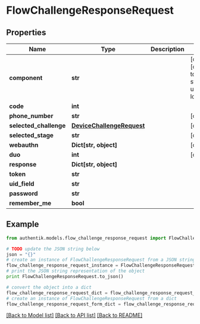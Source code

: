 # FlowChallengeResponseRequest


## Properties
Name | Type | Description | Notes
------------ | ------------- | ------------- | -------------
**component** | **str** |  | [optional] [default to 'ak-stage-user-login']
**code** | **int** |  | 
**phone_number** | **str** |  | [optional] 
**selected_challenge** | [**DeviceChallengeRequest**](DeviceChallengeRequest.md) |  | [optional] 
**selected_stage** | **str** |  | [optional] 
**webauthn** | **Dict[str, object]** |  | [optional] 
**duo** | **int** |  | [optional] 
**response** | **Dict[str, object]** |  | 
**token** | **str** |  | 
**uid_field** | **str** |  | 
**password** | **str** |  | 
**remember_me** | **bool** |  | 

## Example

```python
from authentik.models.flow_challenge_response_request import FlowChallengeResponseRequest

# TODO update the JSON string below
json = "{}"
# create an instance of FlowChallengeResponseRequest from a JSON string
flow_challenge_response_request_instance = FlowChallengeResponseRequest.from_json(json)
# print the JSON string representation of the object
print FlowChallengeResponseRequest.to_json()

# convert the object into a dict
flow_challenge_response_request_dict = flow_challenge_response_request_instance.to_dict()
# create an instance of FlowChallengeResponseRequest from a dict
flow_challenge_response_request_form_dict = flow_challenge_response_request.from_dict(flow_challenge_response_request_dict)
```
[[Back to Model list]](../README.md#documentation-for-models) [[Back to API list]](../README.md#documentation-for-api-endpoints) [[Back to README]](../README.md)


